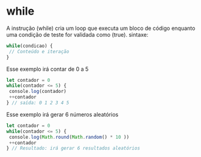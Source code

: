 # while

A instrução (while) cria um loop que executa um bloco de código enquanto uma condição de teste for validada como (true).
sintaxe:

```js
while(condicao) {
 // Conteúdo e iteração
}
```

Esse exemplo irá contar de 0 a 5

```js
let contador = 0
while(contador <= 5) {
 console.log(contador)
 ++contador
} // saída: 0 1 2 3 4 5
```

Esse exemplo irá gerar 6 números aleatórios

```js
let contador = 0
while(contador <= 5) {
 console.log(Math.round(Math.random() * 10 ))
 ++contador
} // Resultado: irá gerar 6 resultados aleatórios
```
